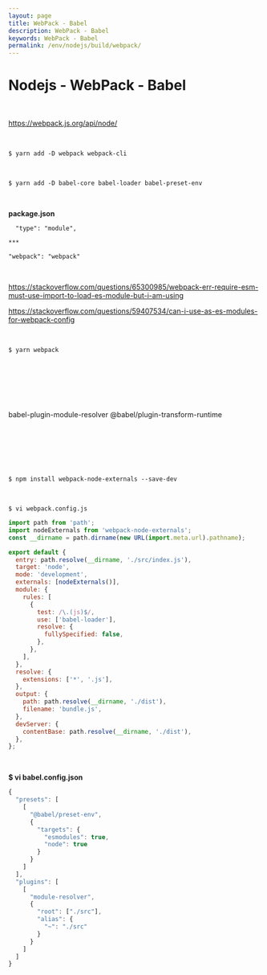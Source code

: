 ```yaml
---
layout: page
title: WebPack - Babel
description: WebPack - Babel
keywords: WebPack - Babel
permalink: /env/nodejs/build/webpack/
---
```


# Nodejs - WebPack - Babel

<br/>

https://webpack.js.org/api/node/

<br/>

    $ yarn add -D webpack webpack-cli

<br/>

    $ yarn add -D babel-core babel-loader babel-preset-env

<br/>

**package.json**

```
  "type": "module",

***

"webpack": "webpack"

```

<br/>

https://stackoverflow.com/questions/65300985/webpack-err-require-esm-must-use-import-to-load-es-module-but-i-am-using

https://stackoverflow.com/questions/59407534/can-i-use-as-es-modules-for-webpack-config

<br/>

    $ yarn webpack

<br/>
<br/>
<br/>
<br/>
<br/>

babel-plugin-module-resolver
@babel/plugin-transform-runtime

<br/>
<br/>
<br/>
<br/>
<br/>

    $ npm install webpack-node-externals --save-dev

<br/>

    $ vi webpack.config.js

```js
import path from 'path';
import nodeExternals from 'webpack-node-externals';
const __dirname = path.dirname(new URL(import.meta.url).pathname);

export default {
  entry: path.resolve(__dirname, './src/index.js'),
  target: 'node',
  mode: 'development',
  externals: [nodeExternals()],
  module: {
    rules: [
      {
        test: /\.(js)$/,
        use: ['babel-loader'],
        resolve: {
          fullySpecified: false,
        },
      },
    ],
  },
  resolve: {
    extensions: ['*', '.js'],
  },
  output: {
    path: path.resolve(__dirname, './dist'),
    filename: 'bundle.js',
  },
  devServer: {
    contentBase: path.resolve(__dirname, './dist'),
  },
};
```

<br/>

**$ vi babel.config.json**

```js
{
  "presets": [
    [
      "@babel/preset-env",
      {
        "targets": {
          "esmodules": true,
          "node": true
        }
      }
    ]
  ],
  "plugins": [
    [
      "module-resolver",
      {
        "root": ["./src"],
        "alias": {
          "~": "./src"
        }
      }
    ]
  ]
}
```
